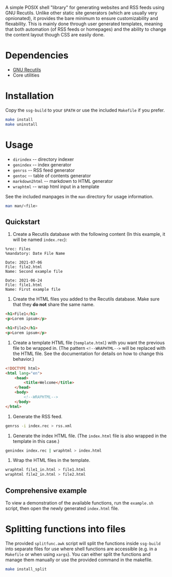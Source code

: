 A simple POSIX shell "library" for generating websites and RSS feeds using GNU
Recutils. Unlike other static site generators (which are usually very
opnionated), it provides the bare minimum to ensure customizability and
flexability. This is mainly done through user generated templates, meaning that
both automation (of RSS feeds or homepages) and the ability to change the
content layout though CSS are easily done.

# Dependencies
- [GNU Recutils](https://www.gnu.org/software/recutils)
- Core utilities

# Installation
Copy the `ssg-build` to your `$PATH` or use the included `Makefile` if you
prefer.
```bash
make install
make uninstall
```

# Usage
* `dirindex` -- directory indexer
* `genindex` -- index generator
* `genrss` -- RSS feed generator
* `gentoc` -- table of contents generator
* `markdown2html` -- markdown to HTML generator
* `wraphtml` -- wrap html input in a template

See the included manpages in the `man` directory for usage information.
```bash
man man/<file>
```

## Quickstart
1. Create a Recutils database with the following content (In this example, it
   will be named `index.rec`):
```
%rec: Files
%mandatory: Date File Name

Date: 2021-07-06
File: file2.html
Name: Second example file

Date: 2021-06-24
File: file1.html
Name: First example file
```
1. Create the HTML files you added to the Recutils database. Make sure that
   they **do not** share the same name.
```html
<h1>File1</h1>
<p>Lorem ipsum</p>
```
```html
<h1>File2</h1>
<p>Lorem ipsum</p>
```
1. Create a template HTML file (`template.html`) with you want the previous file to be wrapped
   in. (The pattern `<!--WRAPHTML-->` will be replaced with the HTML file. See
   the documentation for details on how to change this behavior.)
```html
<!DOCTYPE html>
<html lang="en">
	<head>
		<title>Welcome</title>
	</head>
	<body>
		<!--WRAPHTML-->
	</body>
</html>
```
1. Generate the RSS feed.
```bash
genrss -i index.rec > rss.xml
```
1. Generate the index HTML file. (The `index.html` file is also wrapped in the
   template in this case.)
```bash
genindex index.rec | wraphtml > index.html
```
1. Wrap the HTML files in the template.
```bash
wraphtml file1_in.html > file1.html
wraphtml file2_in.html > file2.html
```

## Comprehensive example
To view a demonstration of the available functions, run the `example.sh` script,
then open the newly generated `index.html` file.

# Splitting functions into files
The provided `splitfunc.awk` script will split the functions inside `ssg-build`
into separate files for use where shell functions are accessible (e.g. in a
`Makefile` or when using `xargs`). You can either split the functions and
manage them manually or use the provided command in the makefile.
```bash
make install_split
```

